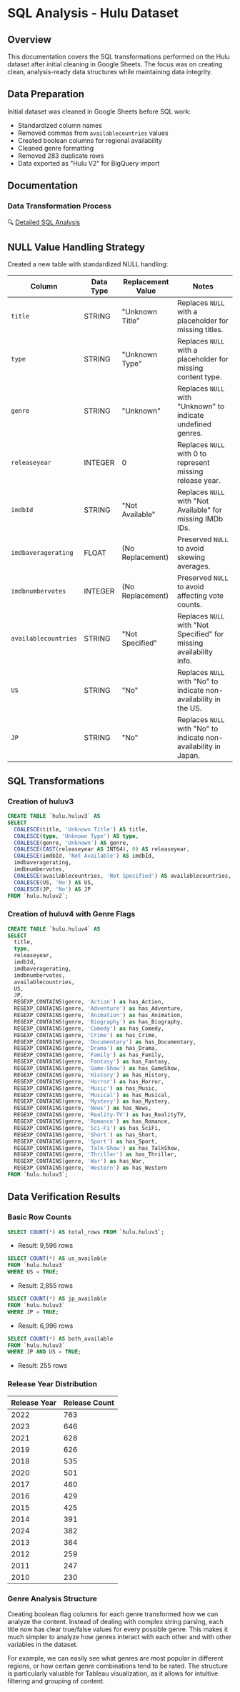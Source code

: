 # SQL Analysis - Hulu Dataset

## Overview
This documentation covers the SQL transformations performed on the Hulu dataset after initial cleaning in Google Sheets. The focus was on creating clean, analysis-ready data structures while maintaining data integrity.

## Data Preparation
Initial dataset was cleaned in Google Sheets before SQL work:
- Standardized column names
- Removed commas from `availablecountries` values
- Created boolean columns for regional availability
- Cleaned genre formatting
- Removed 283 duplicate rows
- Data exported as "Hulu V2" for BigQuery import

## Documentation
### Data Transformation Process
🔍 [Detailed SQL Analysis](https://github.com/karammulc/Hulu-Analysis/blob/main/SQL-Analysis.md)

## NULL Value Handling Strategy
Created a new table with standardized NULL handling:

| Column              | Data Type    | Replacement Value         | Notes                              |
|---------------------|--------------|---------------------------|------------------------------------|
| `title`             | STRING       | "Unknown Title"           | Replaces `NULL` with a placeholder for missing titles. |
| `type`              | STRING       | "Unknown Type"            | Replaces `NULL` with a placeholder for missing content type. |
| `genre`             | STRING       | "Unknown"                 | Replaces `NULL` with "Unknown" to indicate undefined genres. |
| `releaseyear`       | INTEGER      | 0                         | Replaces `NULL` with 0 to represent missing release year. |
| `imdbId`            | STRING       | "Not Available"           | Replaces `NULL` with "Not Available" for missing IMDb IDs. |
| `imdbaveragerating` | FLOAT        | (No Replacement)          | Preserved `NULL` to avoid skewing averages. |
| `imdbnumbervotes`   | INTEGER      | (No Replacement)          | Preserved `NULL` to avoid affecting vote counts. |
| `availablecountries`| STRING       | "Not Specified"           | Replaces `NULL` with "Not Specified" for missing availability info. |
| `US`                | STRING       | "No"                      | Replaces `NULL` with "No" to indicate non-availability in the US. |
| `JP`                | STRING       | "No"                      | Replaces `NULL` with "No" to indicate non-availability in Japan. |

## SQL Transformations

### Creation of huluv3
```sql
CREATE TABLE `hulu.huluv3` AS
SELECT
  COALESCE(title, 'Unknown Title') AS title,
  COALESCE(type, 'Unknown Type') AS type,   
  COALESCE(genre, 'Unknown') AS genre,    
  COALESCE(CAST(releaseyear AS INT64), 0) AS releaseyear,
  COALESCE(imdbId, 'Not Available') AS imdbId,
  imdbaveragerating,
  imdbnumbervotes,    
  COALESCE(availablecountries, 'Not Specified') AS availablecountries,
  COALESCE(US, 'No') AS US,
  COALESCE(JP, 'No') AS JP
FROM `hulu.huluv2`;
```

### Creation of huluv4 with Genre Flags
```sql
CREATE TABLE `hulu.huluv4` AS
SELECT 
  title,
  type,
  releaseyear,
  imdbId,
  imdbaveragerating,
  imdbnumbervotes,
  availablecountries,
  US,
  JP,
  REGEXP_CONTAINS(genre, 'Action') as has_Action,
  REGEXP_CONTAINS(genre, 'Adventure') as has_Adventure,
  REGEXP_CONTAINS(genre, 'Animation') as has_Animation,
  REGEXP_CONTAINS(genre, 'Biography') as has_Biography,
  REGEXP_CONTAINS(genre, 'Comedy') as has_Comedy,
  REGEXP_CONTAINS(genre, 'Crime') as has_Crime,
  REGEXP_CONTAINS(genre, 'Documentary') as has_Documentary,
  REGEXP_CONTAINS(genre, 'Drama') as has_Drama,
  REGEXP_CONTAINS(genre, 'Family') as has_Family,
  REGEXP_CONTAINS(genre, 'Fantasy') as has_Fantasy,
  REGEXP_CONTAINS(genre, 'Game-Show') as has_GameShow,
  REGEXP_CONTAINS(genre, 'History') as has_History,
  REGEXP_CONTAINS(genre, 'Horror') as has_Horror,
  REGEXP_CONTAINS(genre, 'Music') as has_Music,
  REGEXP_CONTAINS(genre, 'Musical') as has_Musical,
  REGEXP_CONTAINS(genre, 'Mystery') as has_Mystery,
  REGEXP_CONTAINS(genre, 'News') as has_News,
  REGEXP_CONTAINS(genre, 'Reality-TV') as has_RealityTV,
  REGEXP_CONTAINS(genre, 'Romance') as has_Romance,
  REGEXP_CONTAINS(genre, 'Sci-Fi') as has_SciFi,
  REGEXP_CONTAINS(genre, 'Short') as has_Short,
  REGEXP_CONTAINS(genre, 'Sport') as has_Sport,
  REGEXP_CONTAINS(genre, 'Talk-Show') as has_TalkShow,
  REGEXP_CONTAINS(genre, 'Thriller') as has_Thriller,
  REGEXP_CONTAINS(genre, 'War') as has_War,
  REGEXP_CONTAINS(genre, 'Western') as has_Western
FROM `hulu.huluv3`;
```

## Data Verification Results

### Basic Row Counts
```sql
SELECT COUNT(*) AS total_rows FROM `hulu.huluv3`;
```

- Result: 9,596 rows


```sql
SELECT COUNT(*) AS us_available 
FROM `hulu.huluv3` 
WHERE US = TRUE;
```

- Result: 2,855 rows

```sql
SELECT COUNT(*) AS jp_available 
FROM `hulu.huluv3` 
WHERE JP = TRUE;
```
- Result: 6,996 rows

```sql
SELECT COUNT(*) AS both_available 
FROM `hulu.huluv3` 
WHERE JP AND US = TRUE;

```
- Result: 255 rows

### Release Year Distribution
| Release Year | Release Count |
|--------------|---------------|
| 2022         | 763           |
| 2023         | 646           |
| 2021         | 628           |
| 2019         | 626           |
| 2018         | 535           |
| 2020         | 501           |
| 2017         | 460           |
| 2016         | 429           |
| 2015         | 425           |
| 2014         | 391           |
| 2024         | 382           |
| 2013         | 364           |
| 2012         | 259           |
| 2011         | 247           |
| 2010         | 230           |

### Genre Analysis Structure
Creating boolean flag columns for each genre transformed how we can analyze the content. Instead of dealing with complex string parsing, each title now has clear true/false values for every possible genre. 
This makes it much simpler to analyze how genres interact with each other and with other variables in the dataset.

For example, we can easily see what genres are most popular in different regions, or how certain genre combinations tend to be rated. 
The structure is particularly valuable for Tableau visualization, as it allows for intuitive filtering and grouping of content.

